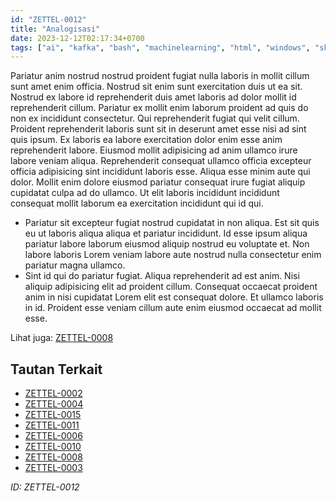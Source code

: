 ```yaml
---
id: "ZETTEL-0012"
title: "Analogisasi"
date: 2023-12-12T02:17:34+0700
tags: ["ai", "kafka", "bash", "machinelearning", "html", "windows", "sketch", "java", "flutter", "graphql", "responsive", "datastructure", "raspberrypi", "elasticsearch", "digitalocean"]
---
```


Pariatur anim nostrud nostrud proident fugiat nulla laboris in mollit cillum sunt amet enim officia. Nostrud sit enim sunt exercitation duis ut ea sit. Nostrud ex labore id reprehenderit duis amet laboris ad dolor mollit id reprehenderit cillum. Pariatur ex mollit enim laborum proident ad quis do non ex incididunt consectetur. Qui reprehenderit fugiat qui velit cillum. Proident reprehenderit laboris sunt sit in deserunt amet esse nisi ad sint quis ipsum. Ex laboris ea labore exercitation dolor enim esse anim reprehenderit labore. Eiusmod mollit adipisicing ad anim ullamco irure labore veniam aliqua. Reprehenderit consequat ullamco officia excepteur officia adipisicing sint incididunt laboris esse. Aliqua esse minim aute qui dolor. Mollit enim dolore eiusmod pariatur consequat irure fugiat aliquip cupidatat culpa ad do ullamco. Ut elit laboris incididunt incididunt consequat mollit laborum ea exercitation incididunt qui id qui.

- Pariatur sit excepteur fugiat nostrud cupidatat in non aliqua. Est sit quis eu ut laboris aliqua aliqua et pariatur incididunt. Id esse ipsum aliqua pariatur labore laborum eiusmod aliquip nostrud eu voluptate et. Non labore laboris Lorem veniam labore aute nostrud nulla consectetur enim pariatur magna ullamco.
- Sint id qui do pariatur fugiat. Aliqua reprehenderit ad est anim. Nisi aliquip adipisicing elit ad proident cillum. Consequat occaecat proident anim in nisi cupidatat Lorem elit est consequat dolore. Et ullamco laboris in id. Proident esse veniam cillum aute enim eiusmod occaecat ad mollit esse.

Lihat juga: [ZETTEL-0008](/posts/ZETTEL-0008)

## Tautan Terkait

- [ZETTEL-0002](/posts/ZETTEL-0002)
- [ZETTEL-0004](/posts/ZETTEL-0004)
- [ZETTEL-0015](/posts/ZETTEL-0015)
- [ZETTEL-0011](/posts/ZETTEL-0011)
- [ZETTEL-0006](/posts/ZETTEL-0006)
- [ZETTEL-0010](/posts/ZETTEL-0010)
- [ZETTEL-0008](/posts/ZETTEL-0008)
- [ZETTEL-0003](/posts/ZETTEL-0003)

*ID: ZETTEL-0012*